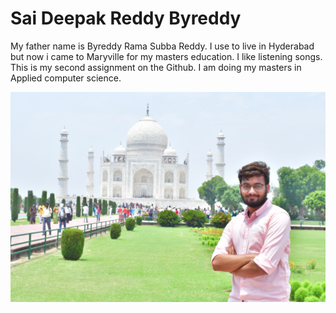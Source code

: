 # Sai Deepak Reddy Byreddy

My father name is Byreddy Rama Subba Reddy. I use to live in Hyderabad but now i came to Maryville for my masters education. I like listening songs. This is my second assignment on the Github. I am doing my masters in Applied computer science. 

![this is picture of me](https://github.com/saideepakreddy0903/Assignment2-Byreddy/blob/934652b20751e7aa9273f1de2449a0ed4045b721/DSC_5854.JPG)